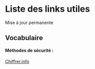 # Liste des links utiles

Mise à jour permanente

## Vocabulaire

#### Méthodes de sécurité :

[Chiffrer.info](https://chiffrer.info/)
